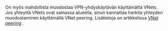 On myös mahdollista muodostaa VPN-yhdyskäytävän käyttämättä VNets. Jos yhteyttä VNets ovat samassa alueella, sinun kannattaa harkita yhteyden muodostaminen käyttämällä VNet peering. Lisätietoja on artikkelissa [VNet peering](../articles/virtual-network/virtual-network-peering-overview.md) .